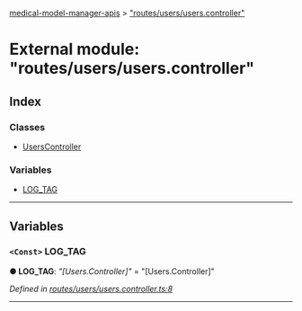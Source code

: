 [medical-model-manager-apis](../README.md) > ["routes/users/users.controller"](../modules/_routes_users_users_controller_.md)

# External module: "routes/users/users.controller"

## Index

### Classes

* [UsersController](../classes/_routes_users_users_controller_.userscontroller.md)

### Variables

* [LOG_TAG](_routes_users_users_controller_.md#log_tag)

---

## Variables

<a id="log_tag"></a>

### `<Const>` LOG_TAG

**● LOG_TAG**: *"[Users.Controller]"* = "[Users.Controller]"

*Defined in [routes/users/users.controller.ts:8](https://github.com/drryanjames/medical-model-management-apis/blob/f5b2e31/src/routes/users/users.controller.ts#L8)*

___

